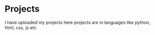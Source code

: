 # Projects
I have uploaded my projects here
projects are in languages like python, html, css, js etc
